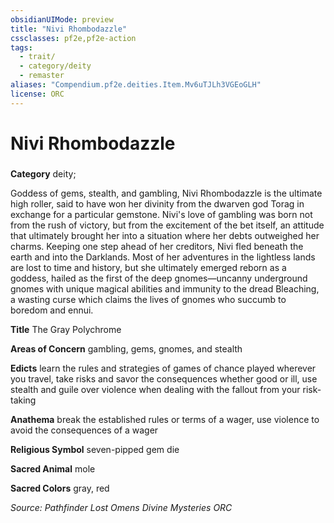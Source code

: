 ```yaml
---
obsidianUIMode: preview
title: "Nivi Rhombodazzle"
cssclasses: pf2e,pf2e-action
tags:
  - trait/
  - category/deity
  - remaster
aliases: "Compendium.pf2e.deities.Item.Mv6uTJLh3VGEoGLH"
license: ORC
---
```

# Nivi Rhombodazzle

### 

**Category** deity; 




Goddess of gems, stealth, and gambling, Nivi Rhombodazzle is the ultimate high roller, said to have won her divinity from the dwarven god Torag in exchange for a particular gemstone. Nivi's love of gambling was born not from the rush of victory, but from the excitement of the bet itself, an attitude that ultimately brought her into a situation where her debts outweighed her charms. Keeping one step ahead of her creditors, Nivi fled beneath the earth and into the Darklands. Most of her adventures in the lightless lands are lost to time and history, but she ultimately emerged reborn as a goddess, hailed as the first of the deep gnomes—uncanny underground gnomes with unique magical abilities and immunity to the dread Bleaching, a wasting curse which claims the lives of gnomes who succumb to boredom and ennui.

**Title** The Gray Polychrome

**Areas of Concern** gambling, gems, gnomes, and stealth

**Edicts** learn the rules and strategies of games of chance played wherever you travel, take risks and savor the consequences whether good or ill, use stealth and guile over violence when dealing with the fallout from your risk-taking

**Anathema** break the established rules or terms of a wager, use violence to avoid the consequences of a wager

**Religious Symbol** seven-pipped gem die

**Sacred Animal** mole

**Sacred Colors** gray, red

*Source: Pathfinder Lost Omens Divine Mysteries*
*ORC*